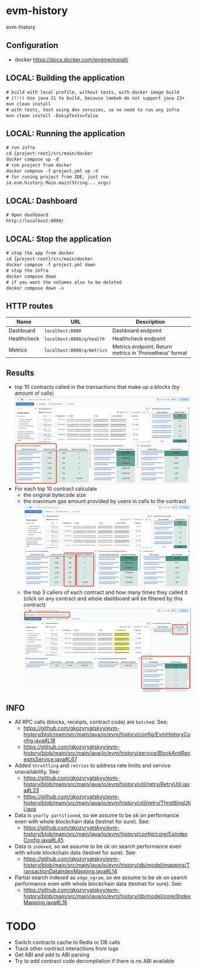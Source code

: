 # evm-history

evm-history

## Configuration

- docker https://docs.docker.com/engine/install/

## LOCAL: Building the application

```
# build with local profile, without tests, with docker image build
# (!!!) Use java 21 to build, because lombok do not support java 23+
mvn clean install
# with tests, test using dev services, so no need to run any infra
mvn clean install -DskipTests=false
```

## LOCAL: Running the application

```
# run infra
cd {project-root}/src/main/docker
docker compose up -d 
# run project from docker
docker compose -f project.yml up -d
# for runing project from IDE, just run io.evm.history.Main.main(String... args)
```

## LOCAL: Dashboard

```
# Open dashboard
http://localhost:8080/
```

## LOCAL: Stop the application

```
# stop the app from docker
cd {project-root}/src/main/docker
docker compose -f project.yml down 
# stop the infra
docker compose down
# if you want the volumes also to be deleted
docker compose down -v
```

## HTTP routes

| Name        | URL                        | Description                                             |
|-------------|----------------------------|---------------------------------------------------------|
| Dashboard   | `localhost:8080`           | Dashboard endpoint                                      |
| Healthcheck | `localhost:8080/q/health`  | Healthcheck endpoint                                    |
| Metrics     | `localhost:8080/q/metrics` | Metrics endpoint. Return metrics in 'Prometheus' format |

## Results
- top 10 contracts called in the transactions that make up a blocks (by amount of calls)
![Screenshot 1.png](Screenshot%201.png)
- For each top 10 contract calculate
  - the original bytecode size
  - the maximum gas amount provided by users in calls to the contract
  ![Screenshot 2.png](Screenshot%202.png)
  - the top 3 callers of each contract and how many times they called it (click on any contract and whole dashboard will be filtered by this contract)
  ![Screenshot 3.png](Screenshot%203.png)

## INFO
- All RPC calls (blocks, receipts, contract code) are `batched`. See:
  - https://github.com/gkozyryatskyy/evm-history/blob/main/src/main/java/io/evm/history/config/EvmHistoryConfig.java#L18
  - https://github.com/gkozyryatskyy/evm-history/blob/main/src/main/java/io/evm/history/service/BlockAndReceiptsService.java#L67
- Added `throttling` and `retries` to address rate limits and service unavailability. See:
  - https://github.com/gkozyryatskyy/evm-history/blob/main/src/main/java/io/evm/history/util/retry/RetryUtil.java#L23
  - https://github.com/gkozyryatskyy/evm-history/blob/main/src/main/java/io/evm/history/util/retry/ThrottlingUtil.java
- Data is `yearly partitioned`, so we assume to be ok on performance even with whole blockchain data (testnet for sure). See:
  - https://github.com/gkozyryatskyy/evm-history/blob/main/src/main/java/io/evm/history/config/core/EsIndexConfig.java#L45
- Data is `indexed`, so we assume to be ok on search performance even with whole blockchain data (testnet for sure). See:
  - https://github.com/gkozyryatskyy/evm-history/blob/main/src/main/java/io/evm/history/db/model/mapping/TransactionDataIndexMapping.java#L14
- Partial search indexed as `edge_ngram`, so we assume to be ok on search performance even with whole blockchain data (testnet for sure). See:
  - https://github.com/gkozyryatskyy/evm-history/blob/main/src/main/java/io/evm/history/db/model/core/IIndexMapping.java#L16

# TODO
- Switch contracts cache to Redis or DB calls
- Track other contract interactions from logs
- Get ABI and add tx ABI parsing
- Try to add contract code decompilation if there is no ABI available